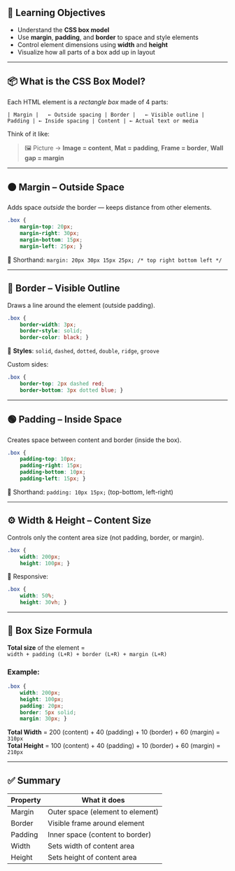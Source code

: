 ## 🎯 Learning Objectives

- Understand the **CSS box model**
- Use **margin**, **padding**, and **border** to space and style elements
- Control element dimensions using **width** and **height**
- Visualize how all parts of a box add up in layout

---

## 📦 What is the CSS Box Model?

Each HTML element is a _rectangle box_ made of 4 parts:

`| Margin |   ← Outside spacing | Border |   ← Visible outline | Padding | ← Inside spacing | Content | ← Actual text or media`

Think of it like:

> 🖼️ Picture → **Image = content**, **Mat = padding**, **Frame = border**, **Wall gap = margin**

---

## 🟠 **Margin** – Outside Space

Adds space _outside_ the border — keeps distance from other elements.

```css
.box {   
	margin-top: 20px;   
	margin-right: 30px;   
	margin-bottom: 15px;   
	margin-left: 25px; }
```

🔹 Shorthand: `margin: 20px 30px 15px 25px; /* top right bottom left */`

---

## 🔵 **Border** – Visible Outline

Draws a line around the element (outside padding).

```css
.box {   
	border-width: 3px;  
	border-style: solid;   
	border-color: black; }
```

🎨 **Styles**: `solid`, `dashed`, `dotted`, `double`, `ridge`, `groove`

Custom sides:

```css
.box {   
	border-top: 2px dashed red;   
	border-bottom: 3px dotted blue; }
```

---

## 🟢 **Padding** – Inside Space

Creates space between content and border (inside the box).

```css
.box {   
	padding-top: 10px;   
	padding-right: 15px;   
	padding-bottom: 10px;   
	padding-left: 15px; }
```

🔹 Shorthand: `padding: 10px 15px;` (top-bottom, left-right)

---

## ⚙️ **Width & Height** – Content Size

Controls only the content area size (not padding, border, or margin).

```css
.box {   
	width: 200px;   
	height: 100px; }
```

📱 Responsive:

```css
.box {   
	width: 50%;   
	height: 30vh; }

```
---

## 📐 Box Size Formula

**Total size** of the element =  
`width + padding (L+R) + border (L+R) + margin (L+R)`

### Example:

```css
.box {   
	width: 200px;   
	height: 100px;   
	padding: 20px;   
	border: 5px solid;   
	margin: 30px; }
```

**Total Width** = 200 (content) + 40 (padding) + 10 (border) + 60 (margin) = `310px`  
**Total Height** = 100 (content) + 40 (padding) + 10 (border) + 60 (margin) = `210px`

---

## ✅ Summary

|Property|What it does|
|---|---|
|Margin|Outer space (element to element)|
|Border|Visible frame around element|
|Padding|Inner space (content to border)|
|Width|Sets width of content area|
|Height|Sets height of content area|
